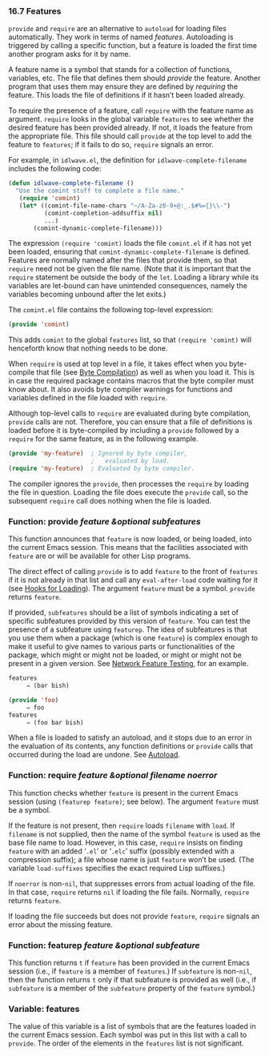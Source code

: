 

### 16.7 Features

`provide` and `require` are an alternative to `autoload` for loading files automatically. They work in terms of named *features*. Autoloading is triggered by calling a specific function, but a feature is loaded the first time another program asks for it by name.

A feature name is a symbol that stands for a collection of functions, variables, etc. The file that defines them should *provide* the feature. Another program that uses them may ensure they are defined by *requiring* the feature. This loads the file of definitions if it hasn’t been loaded already.

To require the presence of a feature, call `require` with the feature name as argument. `require` looks in the global variable `features` to see whether the desired feature has been provided already. If not, it loads the feature from the appropriate file. This file should call `provide` at the top level to add the feature to `features`; if it fails to do so, `require` signals an error.

For example, in `idlwave.el`, the definition for `idlwave-complete-filename` includes the following code:

```lisp
(defun idlwave-complete-filename ()
  "Use the comint stuff to complete a file name."
   (require 'comint)
   (let* ((comint-file-name-chars "~/A-Za-z0-9+@:_.$#%={}\\-")
          (comint-completion-addsuffix nil)
          ...)
       (comint-dynamic-complete-filename)))
```

The expression `(require 'comint)` loads the file `comint.el` if it has not yet been loaded, ensuring that `comint-dynamic-complete-filename` is defined. Features are normally named after the files that provide them, so that `require` need not be given the file name. (Note that it is important that the `require` statement be outside the body of the `let`. Loading a library while its variables are let-bound can have unintended consequences, namely the variables becoming unbound after the let exits.)

The `comint.el` file contains the following top-level expression:

```lisp
(provide 'comint)
```

This adds `comint` to the global `features` list, so that `(require 'comint)` will henceforth know that nothing needs to be done.

When `require` is used at top level in a file, it takes effect when you byte-compile that file (see [Byte Compilation](Byte-Compilation.html)) as well as when you load it. This is in case the required package contains macros that the byte compiler must know about. It also avoids byte compiler warnings for functions and variables defined in the file loaded with `require`.

Although top-level calls to `require` are evaluated during byte compilation, `provide` calls are not. Therefore, you can ensure that a file of definitions is loaded before it is byte-compiled by including a `provide` followed by a `require` for the same feature, as in the following example.

```lisp
(provide 'my-feature)  ; Ignored by byte compiler,
                       ;   evaluated by load.
(require 'my-feature)  ; Evaluated by byte compiler.
```

The compiler ignores the `provide`, then processes the `require` by loading the file in question. Loading the file does execute the `provide` call, so the subsequent `require` call does nothing when the file is loaded.

### Function: **provide** *feature \&optional subfeatures*

This function announces that `feature` is now loaded, or being loaded, into the current Emacs session. This means that the facilities associated with `feature` are or will be available for other Lisp programs.

The direct effect of calling `provide` is to add `feature` to the front of `features` if it is not already in that list and call any `eval-after-load` code waiting for it (see [Hooks for Loading](Hooks-for-Loading.html)). The argument `feature` must be a symbol. `provide` returns `feature`.

If provided, `subfeatures` should be a list of symbols indicating a set of specific subfeatures provided by this version of `feature`. You can test the presence of a subfeature using `featurep`. The idea of subfeatures is that you use them when a package (which is one `feature`) is complex enough to make it useful to give names to various parts or functionalities of the package, which might or might not be loaded, or might or might not be present in a given version. See [Network Feature Testing](Network-Feature-Testing.html), for an example.

```lisp
features
     ⇒ (bar bish)

(provide 'foo)
     ⇒ foo
features
     ⇒ (foo bar bish)
```

When a file is loaded to satisfy an autoload, and it stops due to an error in the evaluation of its contents, any function definitions or `provide` calls that occurred during the load are undone. See [Autoload](Autoload.html).

### Function: **require** *feature \&optional filename noerror*

This function checks whether `feature` is present in the current Emacs session (using `(featurep feature)`; see below). The argument `feature` must be a symbol.

If the feature is not present, then `require` loads `filename` with `load`. If `filename` is not supplied, then the name of the symbol `feature` is used as the base file name to load. However, in this case, `require` insists on finding `feature` with an added ‘`.el`’ or ‘`.elc`’ suffix (possibly extended with a compression suffix); a file whose name is just `feature` won’t be used. (The variable `load-suffixes` specifies the exact required Lisp suffixes.)

If `noerror` is non-`nil`, that suppresses errors from actual loading of the file. In that case, `require` returns `nil` if loading the file fails. Normally, `require` returns `feature`.

If loading the file succeeds but does not provide `feature`, `require` signals an error about the missing feature.

### Function: **featurep** *feature \&optional subfeature*

This function returns `t` if `feature` has been provided in the current Emacs session (i.e., if `feature` is a member of `features`.) If `subfeature` is non-`nil`, then the function returns `t` only if that subfeature is provided as well (i.e., if `subfeature` is a member of the `subfeature` property of the `feature` symbol.)

### Variable: **features**

The value of this variable is a list of symbols that are the features loaded in the current Emacs session. Each symbol was put in this list with a call to `provide`. The order of the elements in the `features` list is not significant.
